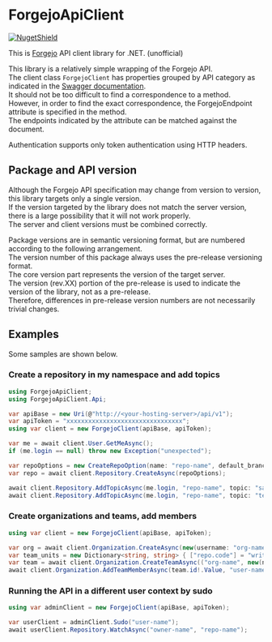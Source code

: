 # ForgejoApiClient

[![NugetShield]][NugetPackage]

[NugetPackage]: https://www.nuget.org/packages/ForgejoApiClient
[NugetShield]: https://img.shields.io/nuget/v/ForgejoApiClient

This is [Forgejo](https://forgejo.org/) API client library for .NET. (unofficial)  

This library is a relatively simple wrapping of the Forgejo API.  
The client class `ForgejoClient` has properties grouped by API category as indicated in the [Swagger documentation](https://codeberg.org/api/swagger).  
It should not be too difficult to find a correspondence to a method. However, in order to find the exact correspondence, the ForgejoEndpoint attribute is specified in the method.  
The endpoints indicated by the attribute can be matched against the document.   

Authentication supports only token authentication using HTTP headers.  

## Package and API version 

Although the Forgejo API specification may change from version to version, this library targets only a single version.  
If the version targeted by the library does not match the server version, there is a large possibility that it will not work properly.  
The server and client versions must be combined correctly.  

Package versions are in semantic versioning format, but are numbered according to the following arrangement.  
The version number of this package always uses the pre-release versioning format.   
The core version part represents the version of the target server.  
The version (rev.XX) portion of the pre-release is used to indicate the version of the library, not as a pre-release.  
Therefore, differences in pre-release version numbers are not necessarily trivial changes.  

## Examples

Some samples are shown below.  

### Create a repository in my namespace and add topics

```csharp
using ForgejoApiClient;
using ForgejoApiClient.Api;

var apiBase = new Uri(@"http://<your-hosting-server>/api/v1");
var apiToken = "xxxxxxxxxxxxxxxxxxxxxxxxxxxxxxxx";
using var client = new ForgejoClient(apiBase, apiToken);

var me = await client.User.GetMeAsync();
if (me.login == null) throw new Exception("unexpected");

var repoOptions = new CreateRepoOption(name: "repo-name", default_branch: "main", @private: true);
var repo = await client.Repository.CreateAsync(repoOptions);

await client.Repository.AddTopicAsync(me.login, "repo-name", topic: "sample");
await client.Repository.AddTopicAsync(me.login, "repo-name", topic: "test");
```

### Create organizations and teams, add members

```csharp
using var client = new ForgejoClient(apiBase, apiToken);

var org = await client.Organization.CreateAsync(new(username: "org-name"));
var team_units = new Dictionary<string, string> { ["repo.code"] = "write", };
var team = await client.Organization.CreateTeamAsync(("org-name", new(name: "team-name", units_map: team_units));
await client.Organization.AddTeamMemberAsync(team.id!.Value, "user-name");
```

### Running the API in a different user context by sudo

```csharp
using var adminClient = new ForgejoClient(apiBase, apiToken);

var userClient = adminClient.Sudo("user-name");
await userClient.Repository.WatchAsync("owner-name", "repo-name");
```